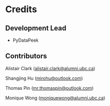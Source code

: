 # Credits


## Development Lead

* PyDataPeek 

## Contributors

Alistair Clark (alistair.clark@alumni.ubc.ca)

Shangjing Hu (mirohu@outlook.com)

Thomas Pin (mr.thomaspin@outlook.com)

Monique Wong (moniquewong@alumni.ubc.ca)
